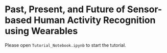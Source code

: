 # Past, Present, and Future of Sensor-based Human Activity Recognition using Wearables

Please open `Tutorial_Notebook.ipynb` to start the tutorial.